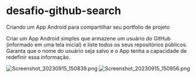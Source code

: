 # desafio-github-search
Criando um App Android para compartilhar seu portfolio de projeto 

Criar um App Android simples que armazene um usuário do GitHub (informado em uma tela inicial) e liste todos os seus repositórios públicos. Garanta que o nome do usuário seja salvo e o App tenha a capacidade de redefinir essa informação.


![Screenshot_20230915_150839.png](..%2FScreenshot_20230915_150839.png)
![Screenshot_20230915_150956.png](..%2FScreenshot_20230915_150956.png)
